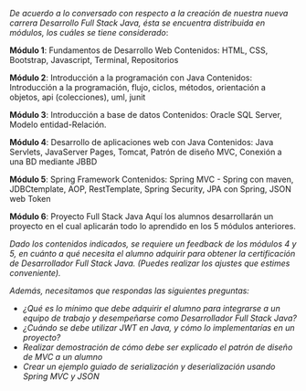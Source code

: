 *De acuerdo a lo conversado con respecto a la creación de nuestra nueva carrera Desarrollo Full Stack Java, ésta se encuentra distribuida en módulos, los cuáles se tiene considerado*:

__Módulo 1__: Fundamentos de Desarrollo Web 
Contenidos: HTML, CSS, Bootstrap, Javascript, Terminal, Repositorios

__Módulo 2__: Introducción a la programación con Java 
Contenidos: Introducción a la programación, flujo, ciclos, métodos, orientación a objetos, api (colecciones), uml, junit

__Módulo 3__: Introducción a base de datos
Contenidos: Oracle SQL Server, Modelo entidad-Relación.

__Módulo 4__: Desarrollo de aplicaciones web con Java
Contenidos: Java Servlets, JavaServer Pages, Tomcat, Patrón de diseño MVC, Conexión a una BD mediante JBBD

__Módulo 5__: Spring Framework
Contenidos: Spring MVC - Spring con maven, JDBCtemplate, AOP, RestTemplate, Spring Security, JPA con Spring, JSON web Token

__Módulo 6__: Proyecto Full Stack Java
Aquí los alumnos desarrollarán un proyecto en el cual aplicarán todo lo aprendido en los 5 módulos anteriores.


*Dado los contenidos indicados, se requiere un feedback de los módulos 4 y 5, en cuánto a qué necesita el alumno adquirir para obtener la certificación de Desarrollador Full Stack Java. (Puedes realizar los ajustes que estimes conveniente).*

*Además, necesitamos que respondas las siguientes preguntas:*

* *¿Qué es lo mínimo que debe adquirir el alumno para integrarse a un equipo de trabajo y desempeñarse como Desarrollador Full Stack Java?*
* *¿Cuándo se debe utilizar JWT en Java, y cómo lo implementarías en un proyecto?*
* *Realizar demostración de cómo debe ser explicado el patrón de diseño de MVC a un alumno*
* *Crear un ejemplo guiado de serialización y deserialización usando Spring MVC y JSON* 
